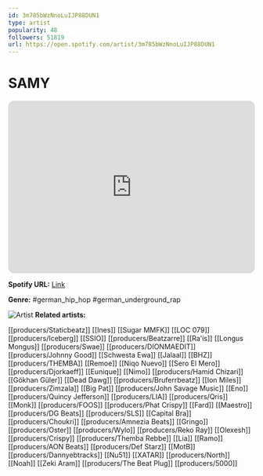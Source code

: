 ```yaml
---
id: 3m785bWzNnoLuIJP88DUN1
type: artist
popularity: 48
followers: 51819
url: https://open.spotify.com/artist/3m785bWzNnoLuIJP88DUN1
---
```

# SAMY

<iframe style="border-radius:12px" src="https://open.spotify.com/embed/artist/3m785bWzNnoLuIJP88DUN1" width="100%" height="352" frameBorder="0" allowfullscreen="" allow="autoplay; clipboard-write; encrypted-media; fullscreen; picture-in-picture" loading="lazy"></iframe>

**Spotify URL:** [Link](https://open.spotify.com/artist/3m785bWzNnoLuIJP88DUN1)

**Genre:**  #german_hip_hop #german_underground_rap

![Artist](https://i.scdn.co/image/ab6761610000e5eb302b735d2837212f89d3e129)
**Related artists:**

[[producers/Staticbeatz]]
[[Ines]]
[[Sugar MMFK]]
[[LOC 079]]
[[producers/Iceberg]]
[[SSIO]]
[[producers/Beatzarre]]
[[Ra'is]]
[[Longus Mongus]]
[[producers/Swae]]
[[producers/DIONMAEDIT]]
[[producers/Johnny Good]]
[[Schwesta Ewa]]
[[Jalaal]]
[[BHZ]]
[[producers/THEMBA]]
[[Remoe]]
[[Niqo Nuevo]]
[[Sero El Mero]]
[[producers/Djorkaeff]]
[[Eunique]]
[[Nimo]]
[[producers/Hamid Chizari]]
[[Gökhan Güler]]
[[Dead Dawg]]
[[producers/Bruferrbeatz]]
[[Ion Miles]]
[[producers/Zimzala]]
[[Big Pat]]
[[producers/John Savage Music]]
[[Eno]]
[[producers/Quincy Jefferson]]
[[producers/LIA]]
[[producers/Qris]]
[[Monk]]
[[producers/FOOS]]
[[producers/Phat Crispy]]
[[Fard]]
[[Maestro]]
[[producers/DG Beats]]
[[producers/SLS]]
[[Capital Bra]]
[[producers/Choukri]]
[[producers/Amnezia Beats]]
[[Gringo]]
[[producers/Oster]]
[[producers/Wylo]]
[[producers/Reko Ray]]
[[Olexesh]]
[[producers/Crispy]]
[[producers/Themba Rebbe]]
[[Lia]]
[[Ramo]]
[[producers/AON Beats]]
[[producers/Def Starz]]
[[MotB]]
[[producers/Dannyebtracks]]
[[Nu51]]
[[XATAR]]
[[producers/North]]
[[Noah]]
[[Zeki Aram]]
[[producers/The Beat Plug]]
[[producers/5000]]
